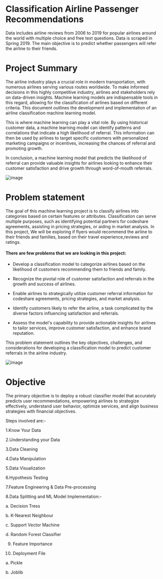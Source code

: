 # Classification Airline Passenger Recommendations
Data includes airline reviews from 2006 to 2019 for popular airlines around the world with multiple choice and free text questions. Data is scraped in Spring 2019. The main objective is to predict whether passengers will refer the airline to their friends.


# Project Summary
The airline industry plays a crucial role in modern transportation, with numerous airlines serving various routes worldwide. To make informed decisions in this highly competitive industry, airlines and stakeholders rely on data-driven insights. Machine learning models are indispensable tools in this regard, allowing for the classification of airlines based on different criteria. This document outlines the development and implementation of an airline classification machine learning model.


This is where machine learning can play a vital role. By using historical customer data, a machine learning model can identify patterns and correlations that indicate a high likelihood of referral. This information can then be used by airlines to target specific customers with personalized marketing campaigns or incentives, increasing the chances of referral and promoting growth.


In conclusion, a machine learning model that predicts the likelihood of referral can provide valuable insights for airlines looking to enhance their customer satisfaction and drive growth through word-of-mouth referrals.


![image](https://media.giphy.com/media/cMKiyssfSf1laPo1wK/giphy.gif?cid=790b7611ca6xqf9orc8azbl9swmby2h6t0wdek0znt6g8lje&ep=v1_gifs_search&rid=giphy.gif&ct=g)


# Problem statement
The goal of this machine learning project is to classify airlines into categories based on certain features or attributes. Classification can serve multiple purposes, such as identifying potential partners for codeshare agreements, assisting in pricing strategies, or aiding in market analysis. In this project, We will be exploring if flyers would recommend the airline to their friends and families, based on their travel experience,reviews and ratings.

#### There are few problems that we are looking in this project:

* Develop a classification model to categorize airlines based on the likelihood of customers recommending them to friends and family.

* Recognize the pivotal role of customer satisfaction and referrals in the growth and success of airlines.

* Enable airlines to strategically utilize customer referral information for codeshare agreements, pricing strategies, and market analysis.

* Identify customers likely to refer the airline, a task complicated by the diverse factors influencing satisfaction and referrals.

* Assess the model's capability to provide actionable insights for airlines to tailor services, improve customer satisfaction, and enhance brand reputation.


This problem statement outlines the key objectives, challenges, and considerations for developing a classification model to predict customer referrals in the airline industry.

![image](https://media.giphy.com/media/3ohc1fLZXOyhE4LOKc/giphy.gif?cid=790b76111m6jkxiorvqwjv0dmol4yn9pg3f8b0g0h0etfwz7&ep=v1_gifs_search&rid=giphy.gif&ct=g)

# Objective

The primary objective is to deploy a robust classifier model that accurately predicts user recommendations, empowering airlines to strategize effectively, understand user behavior, optimize services, and align business strategies with financial objectives.

Steps involved are:-

1.Know Your Data

2.Understanding your Data

3.Data Cleaning

4.Data Manipulation

5.Data Visualization

6.Hypothesis Testing

7.Feature Engineering & Data Pre-processing

8.Data Splitting and ML Model Implementation:-

  a. Decision Tress

  b. K-Nearest Neighbour

  c. Support Vector Machine

  d. Random Forest Classifier

9. Feature Importance

10. Deployment File

  a. Pickle

  b. Joblib
